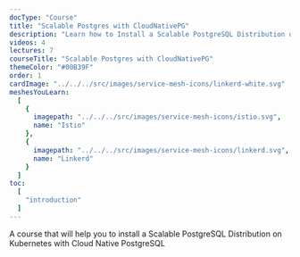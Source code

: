 ```yaml
---
docType: "Course"
title: "Scalable Postgres with CloudNativePG"
description: "Learn how to Install a Scalable PostgreSQL Distribution on Kubernetes with Cloud Native PostgreSQL"
videos: 4
lectures: 7
courseTitle: "Scalable Postgres with CloudNativePG"
themeColor: "#00B39F"
order: 1
cardImage: "../../../src/images/service-mesh-icons/linkerd-white.svg"
meshesYouLearn:
  [
    {
      imagepath: "../../../src/images/service-mesh-icons/istio.svg",
      name: "Istio"
    },
    {
      imagepath: "../../../src/images/service-mesh-icons/linkerd.svg",
      name: "Linkerd"
    }
  ]
toc:
  [
    "introduction"
  ]
---
```


A course that will help you to install a Scalable PostgreSQL Distribution on Kubernetes with Cloud Native PostgreSQL
